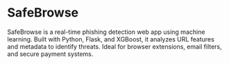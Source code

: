 # SafeBrowse
SafeBrowse is a real-time phishing detection web app using machine learning. Built with Python, Flask, and XGBoost, it analyzes URL features and metadata to identify threats. Ideal for browser extensions, email filters, and secure payment systems.
